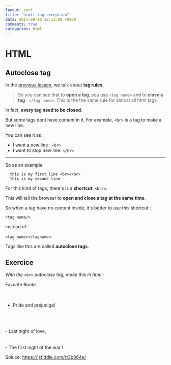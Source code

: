 ```yaml
---
layout: post
title: "html: tag exception"
date: 2014-09-10 18:11:00 +0200
comments: true
categories: html
---
```


HTML
====

Autoclose tag
----

In the [previous lesson](previous_lesson), we talk about __tag rules__:


> So you can see that to __open a tag__, you use ``<tag name>`` and to __close a tag__ :  ``</tag name>``.
> This is the the same rule for almost all html tags.

In fact, __every tag need to be closed__.

But some tags dont have content in it.
For example, ``<br>`` is a tag to make a new line.

You can see it as :

  * I want a new line : ``<br>``
  * I want to stop new line: ``</br>``

----

So as an example:

```
  this is my first line <br></br>
  this is my secund line
```

For this kind of tags, there's is a __shortcut__:  ``<br/>``.

This will tell the browser to __open and close a tag at the same time__.

So when a tag have no content inside, it's better to use this shortcut :

``<tag name/>``

instead of:

``<tag name></tagname>``.


Tags like this are called __autoclose tags__.

Exercice
----
_With the ``<br>`` autoclose tag, make this in html :_

Favorite Books
<br/>
<br/>
<br/>
- Pride and prejudige!
<br/>
<br/>
<br/>
- Last night of love,
<br/>
<br/>
<br/>
- The first night of the war !

Soluce: https://jsfiddle.com/rt3b864e/
